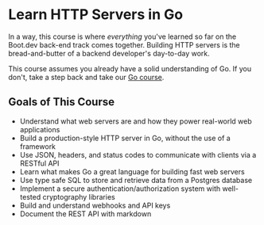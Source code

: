 # Learn HTTP Servers in Go

In a way, this course is where _everything_ you've learned so far on the Boot.dev back-end track comes together. Building HTTP servers is the bread-and-butter of a backend developer's day-to-day work.

This course assumes you already have a solid understanding of Go. If you don't, take a step back and take our [Go course](https://www.boot.dev/courses/learn-golang).

## Goals of This Course

- Understand what web servers are and how they power real-world web applications
- Build a production-style HTTP server in Go, without the use of a framework
- Use JSON, headers, and status codes to communicate with clients via a RESTful API
- Learn what makes Go a great language for building fast web servers
- Use type safe SQL to store and retrieve data from a Postgres database
- Implement a secure authentication/authorization system with well-tested cryptography libraries
- Build and understand webhooks and API keys
- Document the REST API with markdown

